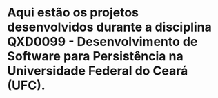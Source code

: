 # Aqui estão os projetos desenvolvidos durante a disciplina QXD0099 - Desenvolvimento de Software para Persistência na Universidade Federal do Ceará (UFC).
